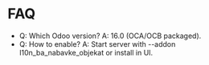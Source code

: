 # FAQ

- Q: Which Odoo version? A: 16.0 (OCA/OCB packaged).
- Q: How to enable? A: Start server with --addon l10n_ba_nabavke_objekat or install in UI.
